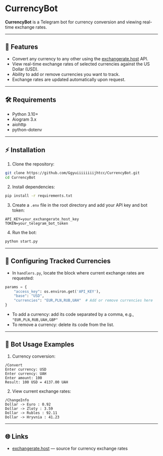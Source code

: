 # CurrencyBot

**CurrencyBot** is a Telegram bot for currency conversion and viewing real-time exchange rates.

---

## 🚀 Features

- Convert any currency to any other using the [exchangerate.host](https://exchangerate.host) API.  
- View real-time exchange rates of selected currencies against the US Dollar (USD).  
- Ability to add or remove currencies you want to track.  
- Exchange rates are updated automatically upon request.

---

## 🛠 Requirements

- Python 3.10+  
- Aiogram 3.x  
- aiohttp  
- python-dotenv  

---

## ⚡ Installation

1. Clone the repository:  
```bash
git clone https://github.com/Ggyuiiiiiiiijhtcc/CurrencyBot.git
cd CurrencyBot
```

2. Install dependencies:  
```bash
pip install -r requirements.txt
```

3. Create a `.env` file in the root directory and add your API key and bot token:  
```env
API_KEY=your_exchangerate_host_key
TOKEN=your_telegram_bot_token
```

4. Run the bot:  
```bash
python start.py
```

---

## 🔧 Configuring Tracked Currencies

- In `handlers.py`, locate the block where current exchange rates are requested:  
```python
params = {
    "access_key": os.environ.get('API_KEY'),
    "base": "USD",
    "currencies": "EUR,PLN,RUB,UAH"  # Add or remove currencies here
}
```

- To add a currency: add its code separated by a comma, e.g., `"EUR,PLN,RUB,UAH,GBP"`  
- To remove a currency: delete its code from the list.

---

## 💬 Bot Usage Examples

1. Currency conversion:  
```
/Convert
Enter currency: USD
Enter currency: UAH
Enter amount: 100
Result: 100 USD = 4137.00 UAH
```

2. View current exchange rates:  
```
/ChangeInfo
Dollar -> Euro : 0.92
Dollar -> Zloty : 3.59
Dollar -> Rubles : 92.11
Dollar -> Hryvnia : 41.23
```

---

## 🌐 Links

- [exchangerate.host](https://exchangerate.host) — source for currency exchange rates

